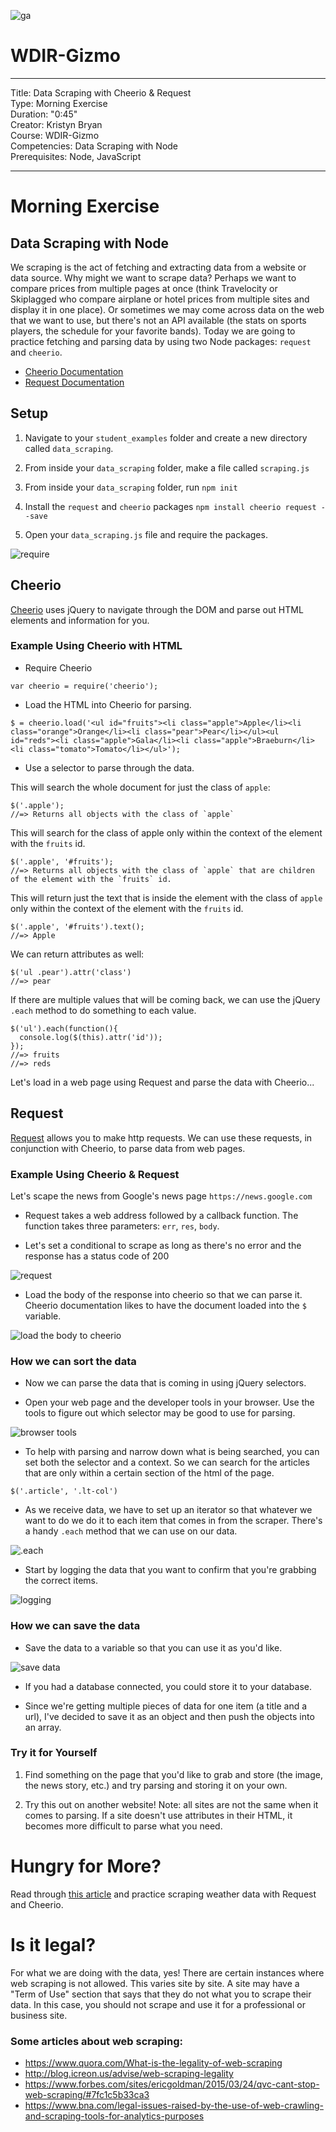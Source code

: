 ![ga](http://mobbook.generalassemb.ly/ga_cog.png)

# WDIR-Gizmo

---
Title: Data Scraping with Cheerio & Request <br>
Type: Morning Exercise<br>
Duration: "0:45"<br>
Creator: Kristyn Bryan<br>
Course: WDIR-Gizmo<br>
Competencies: Data Scraping with Node <br>
Prerequisites: Node, JavaScript <br>

---

# Morning Exercise
## Data Scraping with Node
 
We scraping is the act of fetching and extracting data from a website or data source. Why might we want to scrape data? Perhaps we want to compare prices from multiple pages at once (think Travelocity or Skiplagged who compare airplane or hotel prices from multiple sites and display it in one place). Or sometimes we may come across data on the web that we want to use, but there's not an API available (the stats on sports players, the schedule for your favorite bands). Today we are going to practice fetching and parsing data by using two Node packages: `request` and `cheerio`.

- [Cheerio Documentation](https://www.npmjs.com/package/cheerio)
- [Request Documentation](https://www.npmjs.com/package/request)

## Setup

1) Navigate to your `student_examples` folder and create a new directory called `data_scraping`.

2) From inside your `data_scraping` folder, make a file called `scraping.js`

2) From inside your `data_scraping` folder, run `npm init`

3) Install the `request` and `cheerio` packages
`npm install cheerio request --save`

4) Open your `data_scraping.js` file and require the packages.

![require](https://i.imgur.com/IbzrO0R.png)


## Cheerio

[Cheerio](https://www.npmjs.com/package/cheerio) uses jQuery to navigate through the DOM and parse out HTML elements and information for you.

### Example Using Cheerio with HTML

- Require Cheerio

`var cheerio = require('cheerio');
`

- Load the HTML into Cheerio for parsing.

```
$ = cheerio.load('<ul id="fruits"><li class="apple">Apple</li><li class="orange">Orange</li><li class="pear">Pear</li></ul><ul id="reds"><li class="apple">Gala</li><li class="apple">Braeburn</li><li class="tomato">Tomato</li></ul>');
```

- Use a selector to parse through the data.

This will search the whole document for just the class of `apple`:

```
$('.apple');
//=> Returns all objects with the class of `apple`
```

This will search for the class of apple only within the context of the element with the `fruits` id.

```
$('.apple', '#fruits');
//=> Returns all objects with the class of `apple` that are children of the element with the `fruits` id.
```

This will return just the text that is inside the element with the class of `apple` only within the context of the element with the `fruits` id.

```
$('.apple', '#fruits').text();
//=> Apple
```

We can return attributes as well:

```
$('ul .pear').attr('class')
//=> pear
```

If there are multiple values that will be coming back, we can use the jQuery `.each` method to do something to each value.

```
$('ul').each(function(){
  console.log($(this).attr('id'));
});
//=> fruits
//=> reds
```

Let's load in a web page using Request and parse the data with Cheerio...

## Request
[Request](https://www.npmjs.com/package/request) allows you to make http requests. We can use these requests, in conjunction with Cheerio, to parse data from web pages.

### Example Using Cheerio & Request

Let's scape the news from Google's news page `https://news.google.com`

- Request takes a web address followed by a callback function. The function takes three parameters: `err`, `res`, `body`.

- Let's set a conditional to scrape as long as there's no error and the response has a status code of 200

![request](https://i.imgur.com/VQdnE6J.png)

- Load the body of the response into cheerio so that we can parse it. Cheerio documentation likes to have the document loaded into the `$` variable.

![load the body to cheerio](https://i.imgur.com/csOjeSA.png)

### How we can sort the data

- Now we can parse the data that is coming in using jQuery selectors.

- Open your web page and the developer tools in your browser. Use the tools to figure out which selector may be good to use for parsing.

![browser tools](https://i.imgur.com/gdQBkdr.png)

- To help with parsing and narrow down what is being searched, you can set both the selector and a context. So we can search for the articles that are only within a certain section of the html of the page.

`$('.article', '.lt-col')`

- As we receive data, we have to set up an iterator so that whatever we want to do we do it to each item that comes in from the scraper. There's a handy `.each` method that we can use on our data.

![.each](https://i.imgur.com/wwqVqVH.png)

- Start by logging the data that you want to confirm that you're grabbing the correct items.

![logging](https://i.imgur.com/ANMvk85.png)

### How we can save the data

- Save the data to a variable so that you can use it as you'd like.

![save data](https://i.imgur.com/b5fYE3b.png)

- If you had a database connected, you could store it to your database.

- Since we're getting multiple pieces of data for one item (a title and a url), I've decided to save it as an object and then push the objects into an array.

### Try it for Yourself

1) Find something on the page that you'd like to grab and store (the image, the news story, etc.) and try parsing and storing it on your own.

2) Try this out on another website! Note: all sites are not the same when it comes to parsing. If a site doesn't use attributes in their HTML, it becomes more difficult to parse what you need.


# Hungry for More?

Read through [this article](https://github.com/FrontenderMagazine/web-scraping-with-nodejs/blob/master/eng.md) and practice scraping weather data with Request and Cheerio.

# Is it legal?

For what we are doing with the data, yes! There are certain instances where web scraping is not allowed. This varies site by site. A site may have a "Term of Use" section that says that they do not what you to scrape their data. In this case, you should not scrape and use it for a professional or business site.  

### Some articles about web scraping:
- https://www.quora.com/What-is-the-legality-of-web-scraping
- http://blog.icreon.us/advise/web-scraping-legality
- https://www.forbes.com/sites/ericgoldman/2015/03/24/qvc-cant-stop-web-scraping/#7fc1c5b33ca3
- https://www.bna.com/legal-issues-raised-by-the-use-of-web-crawling-and-scraping-tools-for-analytics-purposes
